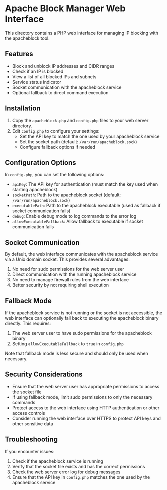 # Apache Block Manager Web Interface

This directory contains a PHP web interface for managing IP blocking with the apacheblock tool.

## Features

- Block and unblock IP addresses and CIDR ranges
- Check if an IP is blocked
- View a list of all blocked IPs and subnets
- Service status indicator
- Socket communication with the apacheblock service
- Optional fallback to direct command execution

## Installation

1. Copy the `apacheblock.php` and `config.php` files to your web server directory.
2. Edit `config.php` to configure your settings:
   - Set the API key to match the one used by your apacheblock service
   - Set the socket path (default: `/var/run/apacheblock.sock`)
   - Configure fallback options if needed

## Configuration Options

In `config.php`, you can set the following options:

- `apiKey`: The API key for authentication (must match the key used when starting apacheblock)
- `socketPath`: Path to the apacheblock socket (default: `/var/run/apacheblock.sock`)
- `executablePath`: Path to the apacheblock executable (used as fallback if socket communication fails)
- `debug`: Enable debug mode to log commands to the error log
- `allowExecutableFallback`: Allow fallback to executable if socket communication fails

## Socket Communication

By default, the web interface communicates with the apacheblock service via a Unix domain socket. This provides several advantages:

1. No need for sudo permissions for the web server user
2. Direct communication with the running apacheblock service
3. No need to manage firewall rules from the web interface
4. Better security by not requiring shell execution

## Fallback Mode

If the apacheblock service is not running or the socket is not accessible, the web interface can optionally fall back to executing the apacheblock binary directly. This requires:

1. The web server user to have sudo permissions for the apacheblock binary
2. Setting `allowExecutableFallback` to `true` in `config.php`

Note that fallback mode is less secure and should only be used when necessary.

## Security Considerations

- Ensure that the web server user has appropriate permissions to access the socket file
- If using fallback mode, limit sudo permissions to only the necessary commands
- Protect access to the web interface using HTTP authentication or other access controls
- Consider running the web interface over HTTPS to protect API keys and other sensitive data

## Troubleshooting

If you encounter issues:

1. Check if the apacheblock service is running
2. Verify that the socket file exists and has the correct permissions
3. Check the web server error log for debug messages
4. Ensure that the API key in `config.php` matches the one used by the apacheblock service